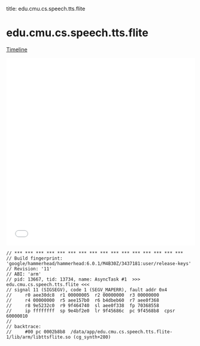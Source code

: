 title: edu.cmu.cs.speech.tts.flite

# edu.cmu.cs.speech.tts.flite

[Timeline](./vis-timeline.html)

<iframe src="./vis-timeline.html" width="100%" height="500px" style="border:none;"></iframe>

```
// *** *** *** *** *** *** *** *** *** *** *** *** *** *** *** ***
// Build fingerprint: 'google/hammerhead/hammerhead:6.0.1/M4B30Z/3437181:user/release-keys'
// Revision: '11'
// ABI: 'arm'
// pid: 13667, tid: 13734, name: AsyncTask #1  >>> edu.cmu.cs.speech.tts.flite <<<
// signal 11 (SIGSEGV), code 1 (SEGV_MAPERR), fault addr 0x4
//     r0 aee30dc8  r1 00000005  r2 00000000  r3 00000000
//     r4 00000000  r5 aee157b0  r6 b4dbeb60  r7 aee0f368
//     r8 9e5232c0  r9 9f464740  sl aee0f338  fp 70368558
//     ip ffffffff  sp 9e4bf2e0  lr 9f45686c  pc 9f4568b8  cpsr 60000010
// 
// backtrace:
//     #00 pc 0002b8b8  /data/app/edu.cmu.cs.speech.tts.flite-1/lib/arm/libttsflite.so (cg_synth+280)

```



